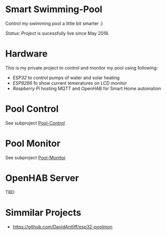 # Smart Swimming-Pool

Control my swimming pool a little bit smarter :)

*Status:* Project is sucessfully live since May 2018.

# Hardware

This is my private project to control and monitor my pool using following:

* _ESP32_ to control pumps of water and solar heating
* _ESP8266_ fo show current temeratures on LCD monitor
* _Raspberry Pi_ hosting MQTT and OpenHAB for Smart Home automation

# Pool Control

See subproject [Pool-Control](Pool-Control)


# Pool Monitor

See subproject [Pool-Monitor](Pool-Monitor)


# OpenHAB Server

TBD

# Simmilar Projects

* https://github.com/DavidAntliff/esp32-poolmon
